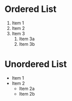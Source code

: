 # Ordered List
1. Item 1
2. Item 2
3. Item 3
   1. Item 3a
   2. Item 3b

# Unordered List
* Item 1
* Item 2
  * Item 2a
  * Item 2b

